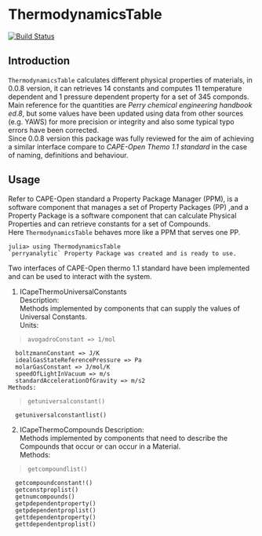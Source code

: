 # ThermodynamicsTable

[![Build Status](https://travis-ci.org/DANA-Laboratory/ThermodynamicsTable.jl.svg?branch=master)](https://travis-ci.org/DANA-Laboratory/ThermodynamicsTable.jl)

## Introduction

`ThermodynamicsTable` calculates different physical properties of materials, in 0.0.8 version, it can retrieves 14 constants and computes 
11 temperature dependent and 1 pressure dependent property for a set of 345 componds.  
Main reference for the quantities are *Perry chemical engineering handbook ed.8*,
but some values have been updated using data from other sources (e.g. YAWS) for more precision or integrity and also some typical typo errors have been corrected.  
Since 0.0.8 version this package was fully reviewed for the aim of achieving a similar interface compare to *CAPE-Open Themo 1.1 standard* in the case of naming, definitions and behaviour. 

## Usage
Refer to CAPE-Open standard a Property Package Manager (PPM), is a software component that manages a set of Property Packages (PP) ,and a Property Package is a software component that can calculate Physical Properties and can retrieve constants for a set of Compounds.  
Here `ThermodynamicsTable` behaves more like a PPM that serves one PP.
```
julia> using ThermodynamicsTable
`perryanalytic` Property Package was created and is ready to use.
```
Two interfaces of CAPE-Open thermo 1.1 standard have been implemented and can be used to interact with the system.  
  1. ICapeThermoUniversalConstants    
    Description:    
      Methods implemented by components that can supply the values of Universal Constants.    
    Units:    
>     avogadroConstant => 1/mol
      boltzmannConstant => J/K
      idealGasStateReferencePressure => Pa
      molarGasConstant => J/mol/K
      speedOfLightInVacuum => m/s
      standardAccelerationOfGravity => m/s2
    Methods:    
>     getuniversalconstant()
      getuniversalconstantlist()
  2. ICapeThermoCompounds
    Description:    
      Methods implemented by components that need to describe the Compounds that occur or can occur in a Material.    
    Methods:    
>     getcompoundlist()
      getcompoundconstant!()
      getconstproplist()
      getnumcompounds()
      getpdependentproperty()
      getpdependentproplist()
      gettdependentproperty()
      gettdependentproplist()
